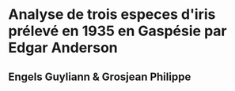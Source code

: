 # Analyse de trois especes d'iris prélevé en 1935 en Gaspésie par Edgar Anderson
## Engels Guyliann & Grosjean Philippe
